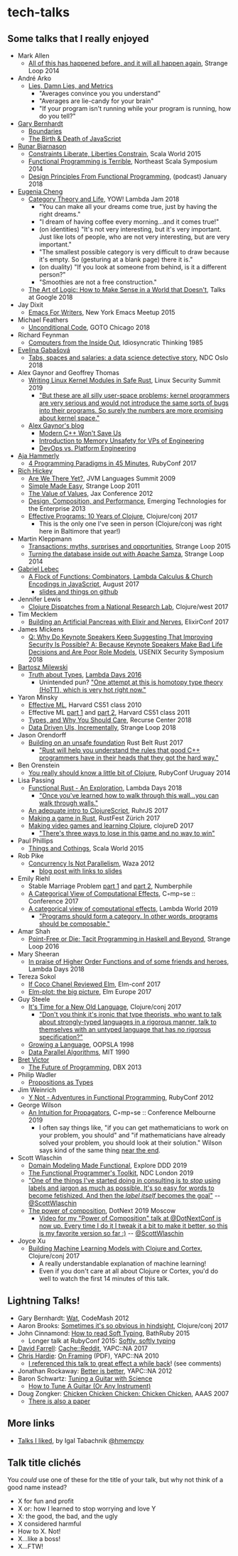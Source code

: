 # tech-talks

## Some talks that I really enjoyed
* Mark Allen
    * [All of this has happened before, and it will all happen again](https://www.youtube.com/watch?v=jmRE5pXFi04), Strange Loop 2014
* André Arko
    * [Lies, Damn Lies, and Metrics](https://www.youtube.com/watch?v=pYbgcDfM2Ts)
        * "Averages convince you you understand"
        * "Averages are lie-candy for your brain"
	    * "If your program isn't running while your program is running, how do you tell?"
* [Gary Bernhardt](https://www.destroyallsoftware.com/talks)
    * [Boundaries](https://www.destroyallsoftware.com/talks/boundaries)
    * [The Birth & Death of JavaScript](https://www.destroyallsoftware.com/talks/the-birth-and-death-of-javascript)
* [Runar Bjarnason](https://www.manning.com/books/functional-programming-in-scala)
    * [Constraints Liberate, Liberties Constrain](https://www.youtube.com/watch?v=GqmsQeSzMdw), Scala World 2015
	* [Functional Programming is Terrible](https://www.youtube.com/watch?v=hzf3hTUKk8U), Northeast Scala Symposium 2014
	* [Design Principles From Functional Programming](https://corecursive.com/004-design-principles-from-functional-programming-with-runar-bjarnason), (podcast) January 2018
* [Eugenia Cheng](http://eugeniacheng.com/)
    * [Category Theory and Life](https://www.youtube.com/watch?v=cSRVywjDP8E), YOW! Lambda Jam 2018
	    * "You can make all your dreams come true, just by having the right dreams."
        * "I dream of having coffee every morning...and it comes true!"
        * (on identities) "It's not very interesting, but it's very important. Just like lots of people, who are not very interesting, but are very important."
        * "The smallest possible category is very difficult to draw because it's empty. So (gesturing at a blank page) there it is."
        * (on duality) "If you look at someone from behind, is it a different person?"
        * "Smoothies are not a free construction."
	* [The Art of Logic: How to Make Sense in a World that Doesn't](https://www.youtube.com/watch?v=YHZKX0H6cUE), Talks at Google 2018
* Jay Dixit
    * [Emacs For Writers](https://www.youtube.com/watch?v=FtieBc3KptU), New York Emacs Meetup 2015
* Michael Feathers
    * [Unconditional Code](https://www.youtube.com/watch?v=AnZ0uTOerUI), GOTO Chicago 2018
* Richard Feynman
    * [Computers from the Inside Out](https://www.youtube.com/watch?v=EKWGGDXe5MA), Idiosyncratic Thinking 1985
* [Evelina Gabašová](https://twitter.com/evelgab)
    * [Tabs, spaces and salaries: a data science detective story](https://www.youtube.com/watch?v=qrjHYXFy62E), NDC Oslo 2018
* Alex Gaynor and Geoffrey Thomas
    * [Writing Linux Kernel Modules in Safe Rust](https://www.youtube.com/watch?v=RyY01fRyGhM), Linux Security Summit 2019
        * ["But these are all silly user-space problems; kernel programmers are very serious and would not introduce the same sorts of bugs into their programs. So surely the numbers are more promising about kernel space."](https://www.youtube.com/watch?v=RyY01fRyGhM&t=1m45s)
    * [Alex Gaynor's blog](https://alexgaynor.net/)
        * [Modern C++ Won't Save Us](https://alexgaynor.net/2019/apr/21/modern-c++-wont-save-us/)
        * [Introduction to Memory Unsafety for VPs of Engineering](https://alexgaynor.net/2019/aug/12/introduction-to-memory-unsafety-for-vps-of-engineering/)
        * [DevOps vs. Platform Engineering](https://alexgaynor.net/2015/mar/06/devops-vs-platform-engineering/)
* [Aja Hammerly](http://www.thagomizer.com/)
    * [4 Programming Paradigms in 45 Minutes](https://www.youtube.com/watch?v=3TBq__oKUzk), RubyConf 2017
* [Rich Hickey](https://github.com/tallesl/Rich-Hickey-fanclub)
    * [Are We There Yet?](https://www.infoq.com/presentations/Are-We-There-Yet-Rich-Hickey), JVM Languages Summit 2009
    * [Simple Made Easy](https://www.infoq.com/presentations/Simple-Made-Easy), Strange Loop 2011
	* [The Value of Values](https://www.youtube.com/watch?v=-6BsiVyC1kM), Jax Conference 2012
	* [Design, Composition, and Performance](http://infoq.com/presentations/Design-Composition-Performance), Emerging Technologies for the Enterprise 2013
    * [Effective Programs: 10 Years of Clojure](https://www.youtube.com/watch?v=2V1FtfBDsLU), Clojure/conj 2017
	    * This is the only one I've seen in person (Clojure/conj was right here in Baltimore that year!)
* Martin Kleppmann
	* [Transactions: myths, surprises and opportunities](https://www.youtube.com/watch?v=5ZjhNTM8XU8), Strange Loop 2015
    * [Turning the database inside out with Apache Samza](https://www.youtube.com/watch?v=fU9hR3kiOK0), Strange Loop 2014
* [Gabriel Lebec](https://twitter.com/g_lebec)
    * [A Flock of Functions: Combinators, Lambda Calculus & Church Encodings in JavaScript](https://www.youtube.com/watch?v=3VQ382QG-y4), August 2017
	    * [slides and things on github](https://github.com/glebec/lambda-talk)
* Jennifer Lewis
    * [Clojure Dispatches from a National Research Lab](https://www.youtube.com/watch?v=pjFmF6pezsw), Clojure/west 2017
* Tim Mecklem
    * [Building an Artificial Pancreas with Elixir and Nerves](https://www.youtube.com/watch?v=ARQD4BN_5ns), ElixirConf 2017
* James Mickens
    * [Q: Why Do Keynote Speakers Keep Suggesting That Improving Security Is Possible? A: Because Keynote Speakers Make Bad Life Decisions and Are Poor Role Models](https://www.usenix.org/conference/usenixsecurity18/presentation/mickens), USENIX Security Symposium 2018
* [Bartosz Milewski](https://bartoszmilewski.com/)
    * [Truth about Types](https://www.youtube.com/watch?v=dgrucfgv2Tw), [Lambda Days 2016](http://www.lambdadays.org/lambdadays2016/bartosz-milewski)
	    * Unintended pun? ["One attempt at this is homotopy type theory (HoTT), which is very hot right now."](https://www.youtube.com/watch?v=dgrucfgv2Tw&t=1h11m25s)
* Yaron Minsky
    * [Effective ML](https://www.youtube.com/watch?v=-J8YyfrSwTk), Harvard CS51 class 2010
	* Effective ML [part 1](https://www.youtube.com/watch?v=4l16sYRpfL8) and [part 2](https://www.youtube.com/watch?v=tXtztf3GNTo), Harvard CS51 class 2011
    * [Types, and Why You Should Care](https://www.youtube.com/watch?v=0arFPIQatCU), Recurse Center 2018
    * [Data Driven UIs, Incrementally](https://www.youtube.com/watch?v=R3xX37RGJKE), Strange Loop 2018
* Jason Orendorff
    * [Building on an unsafe foundation](https://www.youtube.com/watch?v=rTo2u13lVcQ) Rust Belt Rust 2017
        * ["Rust will help you understand the rules that good C++ programmers have in their heads that they got the hard way."](https://www.youtube.com/watch?v=rTo2u13lVcQ&t=33m25s)
* Ben Orenstein
    * [You really should know a little bit of Clojure](https://www.youtube.com/watch?v=c9TSQJPKs6A), RubyConf Uruguay 2014
* Lisa Passing
    * [Functional Rust - An Exploration](https://www.youtube.com/watch?v=Ve8HUfU3ELQ), Lambda Days 2018
        * ["Once you've learned how to walk through this wall...you can walk through walls."](https://www.youtube.com/watch?v=Ve8HUfU3ELQ&t=5m55s)
	* [An adequate intro to ClojureScript](https://www.youtube.com/watch?v=bl7BaLcjg0A), RuhrJS 2017
	* [Making a game in Rust](https://www.youtube.com/watch?v=Ktwl97Ph-SI), RustFest Zürich 2017
	* [Making video games and learning Clojure](https://www.youtube.com/watch?v=TcyTErqmB_4), clojureD 2017
	    * ["There's three ways to lose in this game and no way to win"](https://www.youtube.com/watch?v=TcyTErqmB_4&t=19m48s)
* Paul Phillips
    * [Things and Cothings](https://www.youtube.com/watch?v=gqSBM_kLJaI), Scala World 2015
* Rob Pike
    * [Concurrency Is Not Parallelism](https://vimeo.com/49718712), Waza 2012
	    * [blog post with links to slides](https://blog.golang.org/concurrency-is-not-parallelism)
* Emily Riehl
    * Stable Marriage Problem [part 1](https://www.youtube.com/watch?v=Qcv1IqHWAzg) and [part 2](https://www.youtube.com/watch?v=LtTV6rIxhdo), Numberphile
    * [A Categorical View of Computational Effects](https://www.youtube.com/watch?v=6t6bsWVOIzs), C◦mp◦se :: Conference 2017
    * [A categorical view of computational effects](https://www.youtube.com/watch?v=Ssx2_JKpB3U), Lambda World 2019
	    * ["Programs should form a category. In other words, programs should be composable."](https://www.youtube.com/watch?v=Ssx2_JKpB3U&t=17m35s)
* Amar Shah
    * [Point-Free or Die: Tacit Programming in Haskell and Beyond](https://www.youtube.com/watch?v=seVSlKazsNk), Strange Loop 2016
* Mary Sheeran
    * [In praise of Higher Order Functions and of some friends and heroes](https://oylenshpeegul.wordpress.com/2018/04/01/in-praise-of-higher-order-functions/), Lambda Days 2018
* Tereza Sokol
    * [If Coco Chanel Reviewed Elm](https://www.youtube.com/watch?v=Wiw3YcwGwrU), Elm-conf 2017
	* [Elm-plot: the big picture](https://www.youtube.com/watch?v=qTdXFRloYWU), Elm Europe 2017
* Guy Steele
	* [It's Time for a New Old Language](https://www.youtube.com/watch?v=dCuZkaaou0Q), Clojure/conj 2017
	    * ["Don't you think it's ironic that type theorists, who want to talk about strongly-typed languages in a rigorous manner, talk to themselves with an untyped language that has no rigorous specification?"](https://www.youtube.com/watch?v=dCuZkaaou0Q&t=9m)
    * [Growing a Language](https://www.youtube.com/watch?v=_ahvzDzKdB0), OOPSLA 1998
	* [Data Parallel Algorithms](https://www.youtube.com/watch?v=33ZrIt-iGM4), MIT 1990
* [Bret Victor](http://worrydream.com/)
    * [The Future of Programming](https://www.youtube.com/watch?v=8pTEmbeENF4), DBX 2013
* Philip Wadler
    * [Propositions as Types](https://www.youtube.com/watch?v=IOiZatlZtGU)
* Jim Weinrich
    * [Y Not - Adventures in Functional Programming](https://www.youtube.com/watch?v=FITJMJjASUs), RubyConf 2012
* George Wilson
    * [An Intuition for Propagators](https://www.youtube.com/watch?v=nY1BCv3xn24), C◦mp◦se :: Conference Melbourne 2019
	    * I often say things like, "if you can get mathematicians to work on your problem, you should" and "if mathematicians have already solved your problem, you should look at their solution." Wilson says kind of the same thing [near the end](https://www.youtube.com/watch?v=nY1BCv3xn24&t=23m). 
* Scott Wlaschin
    * [Domain Modeling Made Functional](https://www.youtube.com/watch?v=PLFl95c-IiU), Explore DDD 2019
	* [The Functional Programmer's Toolkit](https://www.youtube.com/watch?v=Nrp_LZ-XGsY), NDC London 2019
	* ["One of the things I've started doing in consulting is to *stop* using labels and jargon as much as possible. It's so easy for words to become fetishized. And then the *label itself* becomes the goal"](https://twitter.com/ScottWlaschin/status/1183318223384657927) -- [@ScottWlaschin](https://twitter.com/ScottWlaschin)
	* [The power of composition](https://www.youtube.com/watch?v=oquuPOkz8xo), DotNext 2019 Moscow
	    * [Video for my "Power of Composition" talk at @DotNextConf is now up. Every time I do it I tweak it a bit to make it better, so this is my favorite version so far :)](https://twitter.com/ScottWlaschin/status/1198341714366402561) -- [@ScottWlaschin](https://twitter.com/ScottWlaschin)
* Joyce Xu
    * [Building Machine Learning Models with Clojure and Cortex](https://www.youtube.com/watch?v=0m6wz2vClQI), Clojure/conj 2017
        * A really understandable explanation of machine learning!
        * Even if you don't care at all about Clojure or Cortex, you'd do well to watch the first 14 minutes of this talk.

## Lightning Talks!
* Gary Bernhardt: [Wat](https://www.destroyallsoftware.com/talks/wat), CodeMash 2012 
* Aaron Brooks: [Sometimes it's so obvious in hindsight](https://www.youtube.com/watch?v=lq_WEM461M0), Clojure/conj 2017
* John Cinnamond: [How to read Soft Typing](https://www.youtube.com/watch?v=Jp0VKD_7pmw#t=15m), BathRuby 2015
    * Longer talk at RubyConf 2015: [Softly, softly typing](https://www.youtube.com/watch?v=XGLYHQ1BLfM)
* [David Farrell](https://twitter.com/PerlTricks): [Cache::Reddit](https://www.youtube.com/watch?v=ZT4BJEIu-SY), YAPC::NA 2017
* [Chris Hardie](https://twitter.com/chrishardie): [On Framing](https://chrishardie.com/files/framing-lightning.pdf) (PDF), YAPC::NA 2010
    * [I referenced this talk to great effect a while back](https://www.activestate.com/blog/2016/06/perl-hacker-webinar#comment-2736794698)! (see comments)
* Jonathan Rockaway: [Better is better‎](https://www.youtube.com/watch?v=t1lHMY8DAJY&t=40s), YAPC::NA 2012
* Baron Schwartz: [Tuning a Guitar with Science](https://www.youtube.com/watch?v=U6BwggT3wGY)
    * [How to Tune A Guitar (Or Any Instrument)](https://www.xaprb.com/blog/2014/01/18/how-to-tune-guitar/)
* Doug Zongker: [Chicken Chicken Chicken: Chicken Chicken](https://www.youtube.com/watch?v=yL_-1d9OSdk), AAAS 2007
    * [There is also a paper](https://isotropic.org/papers/chicken.pdf)

## More links
* [Talks I liked](https://hmemcpy.com/talks-i-liked/), by Igal Tabachnik [@hmemcpy](https://twitter.com/hmemcpy/status/1243501704177504257)

## Talk title clichés
You *could* use one of these for the title of your talk, but why not
think of a good name instead?
* X for fun and profit
* X or: how I learned to stop worrying and love Y
* X: the good, the bad, and the ugly
* X considered harmful
* How to X. Not!
* X...like a boss!
* X...FTW!
